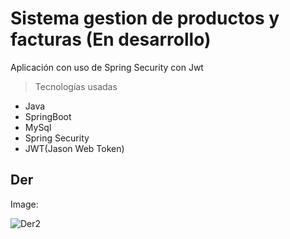 # Sistema gestion de productos y facturas (En desarrollo)

<p>
Aplicación con uso de Spring Security con Jwt
</p>

>Tecnologías usadas

- Java
- SpringBoot
- MySql
- Spring Security
- JWT(Jason Web Token)

## Der

Image:

![Der2](https://github.com/user-attachments/assets/886f6489-65d0-44c3-b024-66bb152dbd16)
